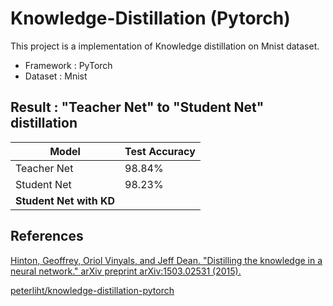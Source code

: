 # Knowledge-Distillation (Pytorch)
This project is a implementation of Knowledge distillation on Mnist dataset.
  * Framework : PyTorch
  * Dataset : Mnist

## Result : "Teacher Net" to "Student Net" distillation

Model | Test Accuracy
---|---|
Teacher Net | 98.84%
Student Net | 98.23%
**Student Net with KD** |   

## References

[Hinton, Geoffrey, Oriol Vinyals, and Jeff Dean. "Distilling the knowledge in a neural network." arXiv preprint arXiv:1503.02531 (2015).](https://arxiv.org/abs/1503.02531)

[peterliht/knowledge-distillation-pytorch](https://github.com/peterliht/knowledge-distillation-pytorch)
